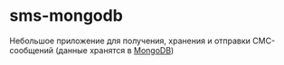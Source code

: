 # sms-mongodb
Небольшое приложение для получения, хранения и отправки СМС-сообщений
(данные хранятся в [MongoDB](https://www.mongodb.com/))
